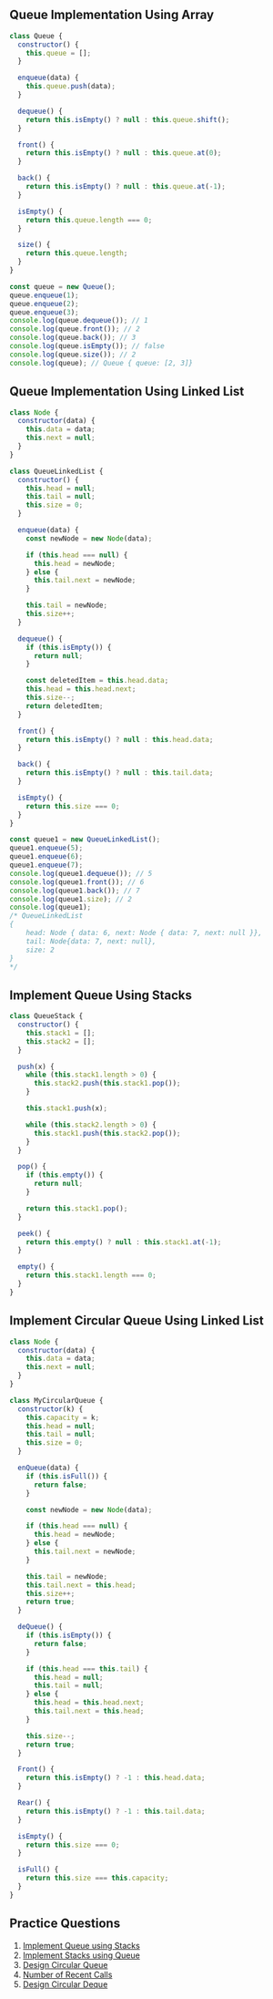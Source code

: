 ## Queue Implementation Using Array

```javascript
class Queue {
  constructor() {
    this.queue = [];
  }

  enqueue(data) {
    this.queue.push(data);
  }

  dequeue() {
    return this.isEmpty() ? null : this.queue.shift();
  }

  front() {
    return this.isEmpty() ? null : this.queue.at(0);
  }

  back() {
    return this.isEmpty() ? null : this.queue.at(-1);
  }

  isEmpty() {
    return this.queue.length === 0;
  }

  size() {
    return this.queue.length;
  }
}

const queue = new Queue();
queue.enqueue(1);
queue.enqueue(2);
queue.enqueue(3);
console.log(queue.dequeue()); // 1
console.log(queue.front()); // 2
console.log(queue.back()); // 3
console.log(queue.isEmpty()); // false
console.log(queue.size()); // 2
console.log(queue); // Queue { queue: [2, 3]}
```

## Queue Implementation Using Linked List

```javascript
class Node {
  constructor(data) {
    this.data = data;
    this.next = null;
  }
}

class QueueLinkedList {
  constructor() {
    this.head = null;
    this.tail = null;
    this.size = 0;
  }

  enqueue(data) {
    const newNode = new Node(data);

    if (this.head === null) {
      this.head = newNode;
    } else {
      this.tail.next = newNode;
    }

    this.tail = newNode;
    this.size++;
  }

  dequeue() {
    if (this.isEmpty()) {
      return null;
    }

    const deletedItem = this.head.data;
    this.head = this.head.next;
    this.size--;
    return deletedItem;
  }

  front() {
    return this.isEmpty() ? null : this.head.data;
  }

  back() {
    return this.isEmpty() ? null : this.tail.data;
  }

  isEmpty() {
    return this.size === 0;
  }
}

const queue1 = new QueueLinkedList();
queue1.enqueue(5);
queue1.enqueue(6);
queue1.enqueue(7);
console.log(queue1.dequeue()); // 5
console.log(queue1.front()); // 6
console.log(queue1.back()); // 7
console.log(queue1.size); // 2
console.log(queue1);
/* QueueLinkedList 
{ 
    head: Node { data: 6, next: Node { data: 7, next: null }}, 
    tail: Node{data: 7, next: null}, 
    size: 2
}
*/
```

## Implement Queue Using Stacks

```javascript
class QueueStack {
  constructor() {
    this.stack1 = [];
    this.stack2 = [];
  }

  push(x) {
    while (this.stack1.length > 0) {
      this.stack2.push(this.stack1.pop());
    }

    this.stack1.push(x);

    while (this.stack2.length > 0) {
      this.stack1.push(this.stack2.pop());
    }
  }

  pop() {
    if (this.empty()) {
      return null;
    }

    return this.stack1.pop();
  }

  peek() {
    return this.empty() ? null : this.stack1.at(-1);
  }

  empty() {
    return this.stack1.length === 0;
  }
}
```

## Implement Circular Queue Using Linked List

```javascript
class Node {
  constructor(data) {
    this.data = data;
    this.next = null;
  }
}

class MyCircularQueue {
  constructor(k) {
    this.capacity = k;
    this.head = null;
    this.tail = null;
    this.size = 0;
  }

  enQueue(data) {
    if (this.isFull()) {
      return false;
    }

    const newNode = new Node(data);

    if (this.head === null) {
      this.head = newNode;
    } else {
      this.tail.next = newNode;
    }

    this.tail = newNode;
    this.tail.next = this.head;
    this.size++;
    return true;
  }

  deQueue() {
    if (this.isEmpty()) {
      return false;
    }

    if (this.head === this.tail) {
      this.head = null;
      this.tail = null;
    } else {
      this.head = this.head.next;
      this.tail.next = this.head;
    }

    this.size--;
    return true;
  }

  Front() {
    return this.isEmpty() ? -1 : this.head.data;
  }

  Rear() {
    return this.isEmpty() ? -1 : this.tail.data;
  }

  isEmpty() {
    return this.size === 0;
  }

  isFull() {
    return this.size === this.capacity;
  }
}
```

## Practice Questions

1. [Implement Queue using Stacks](https://leetcode.com/problems/implement-queue-using-stacks/)
2. [Implement Stacks using Queue](https://leetcode.com/problems/implement-stack-using-queues/)
3. [Design Circular Queue](https://leetcode.com/problems/design-circular-queue/)
4. [Number of Recent Calls](https://leetcode.com/problems/number-of-recent-calls/)
5. [Design Circular Deque](https://leetcode.com/problems/design-circular-deque/)
